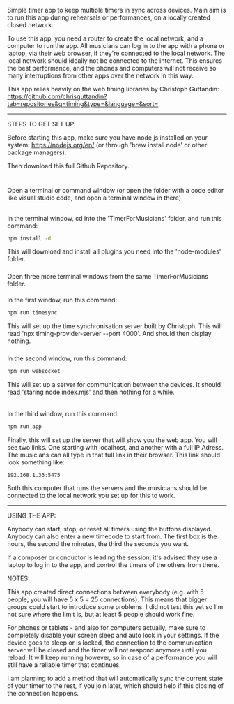 Simple timer app to keep multiple timers in sync across devices. 
Main aim is to run this app during rehearsals or performances, on a locally created closed network. 

To use this app, you need a router to create the local network, and a computer to run the app. 
All musicians can log in to the app with a phone or laptop, via their web browser, if they're connected to the local network. 
The local network should ideally not be connected to the internet. This ensures the best performance, and the phones and computers will not receive so many interruptions from other apps over the network in this way. 

This app relies heavily on the web timing libraries by Christoph Guttandin: https://github.com/chrisguttandin?tab=repositories&q=timing&type=&language=&sort=

------------------------

STEPS TO GET SET UP:

Before starting this app, make sure you have node js installed on your system: https://nodejs.org/en/ (or through 'brew install node' or other package managers).

Then download this full Github Repository.
#
Open a terminal or command window (or open the folder with a code editor like visual studio code, and open a terminal window in there) 

##
In the terminal window, cd into the 'TimerForMusicians' folder, and run this command:
```bash
npm install -d
```
This will download and install all plugins you need into the 'node-modules' folder. 

###
Open three more terminal windows from the same TimerForMusicians folder. 

####
In the first window, run this command: 
```bash
npm run timesync
```
This will set up the time synchronisation server built by Christoph.
This will read 'npx timing-provider-server --port 4000'. And should then display nothing. 
#####
In the second window, run this command: 
```bash
npm run websocket
```
This will set up a server for communication between the devices. 
It should read 'staring node index.mjs' and then nothing for a while. 

######
In the third window, run this command: 
```bash
npm run app
```
Finally, this will set up the server that will show you the web app.
You will see two links. One starting with localhost, and another with a full IP Adress.
The musicians can all type in that full link in their browser. This link should look something like: 
```bash
192.168.1.33:5475 
```
Both this computer that runs the servers and the musicians should be connected to the local network you set up for this to work. 

--------------
USING THE APP:

Anybody can start, stop, or reset all timers using the buttons displayed. 
Anybody can also enter a new timecode to start from. The first box is the hours, the second the minutes, the third the seconds you want. 

If a composer or conductor is leading the session, it's advised they use a laptop to log in to the app, and control the timers of the others from there. 

NOTES:

This app created direct connections between everybody (e.g. with 5 people, you will have 5 x 5 = 25 connections).
This means that bigger groups could start to introduce some problems. I did not test this yet so I'm not sure where the limit is, but at least 5 people should work fine. 

For phones or tablets - and also for computers actually, make sure to completely disable your screen sleep and auto lock in your settings. 
If the device goes to sleep or is locked, the connection to the communication server will be closed and the timer will not respond anymore until you reload. It will keep running however, so in case of a performance you will still have a reliable timer that continues. 

I am planning to add a method that will automatically sync the current state of your timer to the rest, if you join later, which should help if this closing of the connection happens.  


